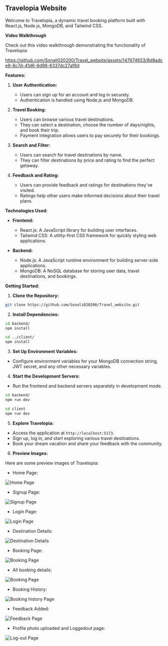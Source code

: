 
## Travelopia Website

Welcome to Travelopia, a dynamic travel booking platform built with React.js, Node.js, MongoDB, and Tailwind CSS.


**Video Walkthrough**

Check out this video walkthrough demonstrating the functionality of Travelopia:




https://github.com/Sonali020200/Travel_website/assets/147674653/8d8adce8-8c7d-41d6-9d98-8337dc27af9d



**Features:**

1. **User Authentication:**
   - Users can sign up for an account and log in securely.
   - Authentication is handled using Node.js and MongoDB.

2. **Travel Booking:**
   - Users can browse various travel destinations.
   - They can select a destination, choose the number of days/nights, and book their trip.
   - Payment integration allows users to pay securely for their bookings.

3. **Search and Filter:**
   - Users can search for travel destinations by name.
   - They can filter destinations by price and rating to find the perfect getaway.

4. **Feedback and Rating:**
   - Users can provide feedback and ratings for destinations they've visited.
   - Ratings help other users make informed decisions about their travel plans.

**Technologies Used:**

- **Frontend:**
  - React.js: A JavaScript library for building user interfaces.
  - Tailwind CSS: A utility-first CSS framework for quickly styling web applications.

- **Backend:**
  - Node.js: A JavaScript runtime environment for building server-side applications.
  - MongoDB: A NoSQL database for storing user data, travel destinations, and bookings.

**Getting Started:**

1. **Clone the Repository:**
```bash
git clone https://github.com/Sonali020200/Travel_website.git
```
2. **Install Dependencies:**
```bash
cd backend/
npm install
```

```bash
cd ../client/
npm install
```
3. **Set Up Environment Variables:**
- Configure environment variables for your MongoDB connection string, JWT secret, and any other necessary variables.

4. **Start the Development Servers:**
- Run the frontend and backend servers separately in development mode.
```bash
cd backend/
npm run dev
```

```bash
cd client
npm run dev
```


5. **Explore Travelopia:**
- Access the application at `http://localhost:5173`.
- Sign up, log in, and start exploring various travel destinations.
- Book your dream vacation and share your feedback with the community.


6. **Preview Images:**

Here are some preview images of Travelopia:

- Home Page:


![Home Page](./client/src/assets/images/Home_page.png)


- Signup Page:


![Signup Page](./client/src/assets/images/Signup_page.png)



- Login Page:


![Login Page](./client/src/assets/images/login_page.png)



- Destination Details:


![Destination Details](./client/src/assets/images/booking%20details.png)



- Booking Page:


![Booking Page](./client/src/assets/images/booking_Page.png)



- All booking details:


![Booking Page](./client/src/assets/images/All_bookings.png)



- Booking History:


![Booking history Page](./client/src/assets/images/booking_history.png)



- Feedback Added:


![Feedback Page](./client/src/assets/images/feedback.png)



- Profile photo uploaded and Loggedout page:


![Log-out Page](./client/src/assets/images/logout%20&%20uploading%20profile%20photo.png)

